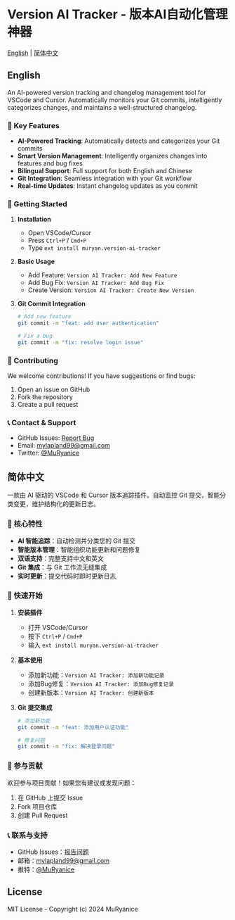 # Version AI Tracker - 版本AI自动化管理神器

[English](#english) | [简体中文](#简体中文)

## English

An AI-powered version tracking and changelog management tool for VSCode and Cursor. Automatically monitors your Git commits, intelligently categorizes changes, and maintains a well-structured changelog.

### 🌟 Key Features

- **AI-Powered Tracking**: Automatically detects and categorizes your Git commits
- **Smart Version Management**: Intelligently organizes changes into features and bug fixes
- **Bilingual Support**: Full support for both English and Chinese
- **Git Integration**: Seamless integration with your Git workflow
- **Real-time Updates**: Instant changelog updates as you commit

### 🚀 Getting Started

1. **Installation**
   - Open VSCode/Cursor
   - Press `Ctrl+P` / `Cmd+P`
   - Type `ext install muryan.version-ai-tracker`

2. **Basic Usage**
   - Add Feature: `Version AI Tracker: Add New Feature`
   - Add Bug Fix: `Version AI Tracker: Add Bug Fix`
   - Create Version: `Version AI Tracker: Create New Version`

3. **Git Commit Integration**
   ```bash
   # Add new feature
   git commit -m "feat: add user authentication"

   # Fix a bug
   git commit -m "fix: resolve login issue"
   ```

### 🤝 Contributing

We welcome contributions! If you have suggestions or find bugs:
1. Open an issue on GitHub
2. Fork the repository
3. Create a pull request

### 📞 Contact & Support

- GitHub Issues: [Report Bug](https://github.com/MuRyanice/version-tracker/issues)
- Email: mylapland99@gmail.com
- Twitter: [@MuRyanice](https://twitter.com/MuRyanice)

## 简体中文

一款由 AI 驱动的 VSCode 和 Cursor 版本追踪插件。自动监控 Git 提交，智能分类变更，维护结构化的更新日志。

### 🌟 核心特性

- **AI 智能追踪**：自动检测并分类您的 Git 提交
- **智能版本管理**：智能组织功能更新和问题修复
- **双语支持**：完整支持中文和英文
- **Git 集成**：与 Git 工作流无缝集成
- **实时更新**：提交代码时即时更新日志

### 🚀 快速开始

1. **安装插件**
   - 打开 VSCode/Cursor
   - 按下 `Ctrl+P` / `Cmd+P`
   - 输入 `ext install muryan.version-ai-tracker`

2. **基本使用**
   - 添加新功能：`Version AI Tracker: 添加新功能记录`
   - 添加Bug修复：`Version AI Tracker: 添加Bug修复记录`
   - 创建新版本：`Version AI Tracker: 创建新版本`

3. **Git 提交集成**
   ```bash
   # 添加新功能
   git commit -m "feat: 添加用户认证功能"

   # 修复问题
   git commit -m "fix: 解决登录问题"
   ```

### 🤝 参与贡献

欢迎参与项目贡献！如果您有建议或发现问题：
1. 在 GitHub 上提交 Issue
2. Fork 项目仓库
3. 创建 Pull Request

### 📞 联系与支持

- GitHub Issues：[报告问题](https://github.com/MuRyanice/version-tracker/issues)
- 邮箱：mylapland99@gmail.com
- 推特：[@MuRyanice](https://twitter.com/ForInitial)

## License

MIT License - Copyright (c) 2024 MuRyanice
